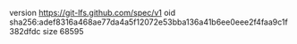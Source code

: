 version https://git-lfs.github.com/spec/v1
oid sha256:adef8316a468ae77da4a5f12072e53bba136a41b6ee0eee2f4faa9c1f382dfdc
size 68595
